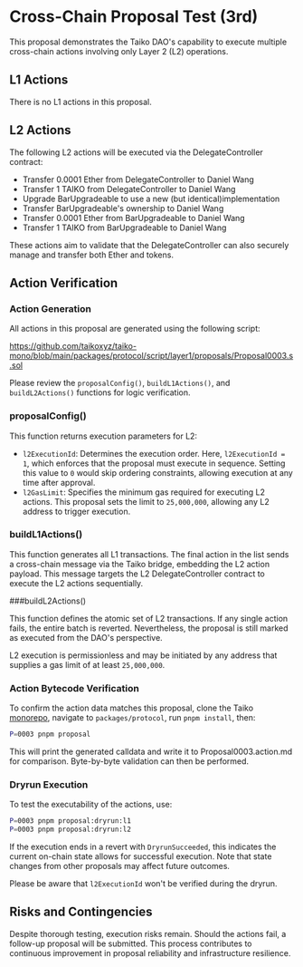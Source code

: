 # Cross-Chain Proposal Test (3rd)

This proposal demonstrates the Taiko DAO's capability to execute multiple cross-chain actions involving only Layer 2 (L2) operations.

## L1 Actions

There is no L1 actions in this proposal.

## L2 Actions

The following L2 actions will be executed via the DelegateController contract:

- Transfer 0.0001 Ether from DelegateController to Daniel Wang
- Transfer 1 TAIKO from DelegateController to Daniel Wang
- Upgrade BarUpgradeable to use a new (but identical)implementation
- Transfer BarUpgradeable's ownership to Daniel Wang
- Transfer 0.0001 Ether from BarUpgradeable to Daniel Wang
- Transfer 1 TAIKO from BarUpgradeable to Daniel Wang

These actions aim to validate that the DelegateController can also securely manage and transfer both Ether and tokens.

## Action Verification

### Action Generation

All actions in this proposal are generated using the following script:

https://github.com/taikoxyz/taiko-mono/blob/main/packages/protocol/script/layer1/proposals/Proposal0003.s.sol

Please review the `proposalConfig()`, `buildL1Actions()`, and `buildL2Actions()` functions for logic verification.

### proposalConfig()

This function returns execution parameters for L2:

- `l2ExecutionId`: Determines the execution order. Here, `l2ExecutionId = 1`, which enforces that the proposal must execute in sequence. Setting this value to `0` would skip ordering constraints, allowing execution at any time after approval.
- `l2GasLimit`: Specifies the minimum gas required for executing L2 actions. This proposal sets the limit to `25,000,000`, allowing any L2 address to trigger execution.

### buildL1Actions()

This function generates all L1 transactions. The final action in the list sends a cross-chain message via the Taiko bridge, embedding the L2 action payload. This message targets the L2 DelegateController contract to execute the L2 actions sequentially.

###buildL2Actions()

This function defines the atomic set of L2 transactions. If any single action fails, the entire batch is reverted. Nevertheless, the proposal is still marked as executed from the DAO's perspective.

L2 execution is permissionless and may be initiated by any address that supplies a gas limit of at least `25,000,000`.

### Action Bytecode Verification

To confirm the action data matches this proposal, clone the Taiko [monorepo](https://github.com/taikoxyz/taiko-mono), navigate to `packages/protocol`, run `pnpm install`, then:

```bash
P=0003 pnpm proposal
```

This will print the generated calldata and write it to Proposal0003.action.md for comparison. Byte-by-byte validation can then be performed.

### Dryrun Execution

To test the executability of the actions, use:

```bash
P=0003 pnpm proposal:dryrun:l1
P=0003 pnpm proposal:dryrun:l2
```

If the execution ends in a revert with `DryrunSucceeded`, this indicates the current on-chain state allows for successful execution. Note that state changes from other proposals may affect future outcomes.

Please be aware that `l2ExecutionId` won't be verified during the dryrun.

## Risks and Contingencies

Despite thorough testing, execution risks remain. Should the actions fail, a follow-up proposal will be submitted. This process contributes to continuous improvement in proposal reliability and infrastructure resilience.
